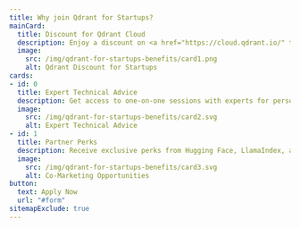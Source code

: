 ```yaml
---
title: Why join Qdrant for Startups?
mainCard: 
  title: Discount for Qdrant Cloud
  description: Enjoy a discount on <a href="https://cloud.qdrant.io/" target="_blank">Qdrant Cloud</a> for the first year.
  image:
    src: /img/qdrant-for-startups-benefits/card1.png
    alt: Qdrant Discount for Startups
cards:
- id: 0
  title: Expert Technical Advice
  description: Get access to one-on-one sessions with experts for personalized technical advice.
  image:
    src: /img/qdrant-for-startups-benefits/card2.svg
    alt: Expert Technical Advice
- id: 1
  title: Partner Perks
  description: Receive exclusive perks from Hugging Face, LlamaIndex, and Airbyte, ensuring you have access to key tools and resources for AI-driven applications.
  image:
    src: /img/qdrant-for-startups-benefits/card3.svg
    alt: Co-Marketing Opportunities
button:
  text: Apply Now
  url: "#form"
sitemapExclude: true
---
```

